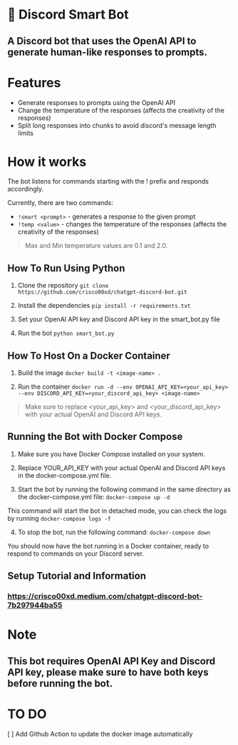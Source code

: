 # 🤖 Discord Smart Bot
## A Discord bot that uses the OpenAI API to generate human-like responses to prompts.

# Features
- Generate responses to prompts using the OpenAI API
- Change the temperature of the responses (affects the creativity of the responses)
- Split long responses into chunks to avoid discord's message length limits

# How it works
The bot listens for commands starting with the ! prefix and responds accordingly.

Currently, there are two commands:

- `!smart <prompt>` - generates a response to the given prompt
- `!temp <value>` - changes the temperature of the responses (affects the creativity of the responses)

> Max and Min temperature values are 0.1 and 2.0.

## How To Run Using Python

1. Clone the repository
```git clone https://github.com/crisco00xd/chatgpt-discord-bot.git```

2. Install the dependencies
```pip install -r requirements.txt```

3. Set your OpenAI API key and Discord API key in the smart_bot.py file

4. Run the bot
```python smart_bot.py```

## How To Host On a Docker Container

1. Build the image
```docker build -t <image-name> . ```

2. Run the container
```docker run -d --env OPENAI_API_KEY=<your_api_key> --env DISCORD_API_KEY=<your_discord_api_key> <image-name>```

> Make sure to replace <your_api_key> and <your_discord_api_key> with your actual OpenAI and Discord API keys.

## Running the Bot with Docker Compose

1. Make sure you have Docker Compose installed on your system.

2. Replace YOUR_API_KEY with your actual OpenAI and Discord API keys in the docker-compose.yml file.

3. Start the bot by running the following command in the same directory as the docker-compose.yml file:
```docker-compose up -d```

This command will start the bot in detached mode, you can check the logs by running `docker-compose logs -f`

4. To stop the bot, run the following command:
```docker-compose down```

You should now have the bot running in a Docker container, ready to respond to commands on your Discord server.

## Setup Tutorial and Information
### https://crisco00xd.medium.com/chatgpt-discord-bot-7b297944ba55


# Note
## This bot requires OpenAI API Key and Discord API key, please make sure to have both keys before running the bot.


# TO DO

[ ] Add Github Action to update the docker image automatically
